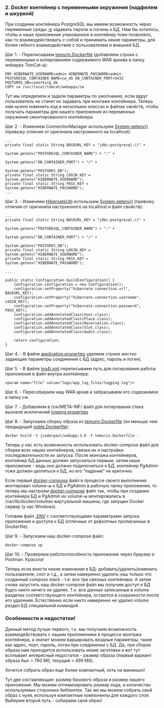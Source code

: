 ### 2. Docker контейнер с переменными окружения (надфилем и шкуркой)

При создании контейнера PostgreSQL мы имеем возможность через переменные среды [-e](https://docs.docker.com/reference/cli/docker/container/create/) задавать пароли и логины к БД. Нам бы хотелось,
чтобы и наше приложение упакованное в контейнер тоже позволяло, как-то взаимодействовать с собой и принимать некие параметры,
для более гибкого взаимодействия с пользователем и внешней БД.

Шаг 1. - Переписываем [temurin.Dockerfile](https://github.com/JcoderPaul/Evolution_app_development/blob/master/StepThree/docker-practice/docker-files/temurin.Dockerfile) (добавляем строки с переменными и копированием содержимого WAR архива в папку webapps TomCat-a):

    ENV HIBERNATE_USERNAME=admin HIBERNATE_PASSWORD=admin POSTGRESQL_CONTAINER_NAME=cw_db DB_CONTAINER_PORT=5432 POSTGRES_DB=coworking_db
    COPY cw /usr/local/tomcat/webapps/cw

Тут мы определили и задали параметры по умолчанию, если вдруг пользователь не станет их задавать при монтаже контейнера.
Теперь нам нужно изменить код в нескольких классах и файлах свойств, чтобы получать параметры для нашего приложения из
переменных окружения смонтированного контейнера.

Шаг 2. - Изменяем ConnectionManager используем [System.getenv()](https://docs.oracle.com/javase/tutorial/essential/environment/env.html) (привожу отличия от оригинала настроенного на localhost):

    ...
    private final static String BASEURL_KEY = "jdbc:postgresql://" +
                                              System.getenv("POSTGRESQL_CONTAINER_NAME") + ":" +
                                              System.getenv("DB_CONTAINER_PORT") + "/" +
                                              System.getenv("POSTGRES_DB");
    private final static String LOGIN_KEY = System.getenv("HIBERNATE_USERNAME");
    private final static String PASS_KEY = System.getenv("HIBERNATE_PASSWORD");
    ...

Шаг 3. - Изменяем [HibernateUtil](https://github.com/JcoderPaul/Evolution_app_development/blob/master/StepThree/src/main/java/me/oldboy/config/util/HibernateUtil.java) используем [System.getenv()](https://docs.oracle.com/javase/tutorial/essential/environment/env.html) (привожу отличия от оригинала настроенного на localhost и файл свойств):

    ...
    private final static String BASEURL_KEY = "jdbc:postgresql://" +
                                              System.getenv("POSTGRESQL_CONTAINER_NAME") + ":" +
                                              System.getenv("DB_CONTAINER_PORT") + "/" +
                                              System.getenv("POSTGRES_DB");
    private final static String LOGIN_KEY = System.getenv("HIBERNATE_USERNAME");
    private final static String PASS_KEY = System.getenv("HIBERNATE_PASSWORD");

    ...
    
    public static Configuration buildConfiguration() {
        Configuration configuration = new Configuration();
        configuration.setProperty("hibernate.connection.url", BASEURL_KEY);
        configuration.setProperty("hibernate.connection.username", LOGIN_KEY);
        configuration.setProperty("hibernate.connection.password", PASS_KEY);
        configuration.addAnnotatedClass(User.class);
        configuration.addAnnotatedClass(Place.class);
        configuration.addAnnotatedClass(Reservation.class);
        configuration.addAnnotatedClass(Slot.class);
        configuration.addAnnotatedClass(Audit.class);

        return configuration;
    }

Шаг 4. - В файле [application.properties](https://github.com/JcoderPaul/Evolution_app_development/blob/master/StepThree/src/main/resources/application.properties) удаляем строки жестко задающие параметры соединения с БД (адрес, пароль и логин).

Шаг 5. - В файле [log4j.xml](https://github.com/JcoderPaul/Evolution_app_development/blob/master/StepThree/src/main/resources/log4j.xml) переписываем путь для логирования работы приложения в файл внутри контейнера:

    <param name="file" value="logs/app_log_files/logging.log"/>

Шаг 6. - Пересобираем наш WAR архив и забрасываем его содержимое в папку cw.

Шаг 7. - Добавляем в /cw/META-INF/ файл для логирования стека вызовов исключений [logging.properties](https://github.com/JcoderPaul/Evolution_app_development/blob/master/StepThree/docker-practice/logging.properties)

Шаг 8. - Запускаем сборку образа из [temurin.Dockerfile](https://github.com/JcoderPaul/Evolution_app_development/blob/master/StepThree/docker-practice/docker-files/temurin.Dockerfile) (он меньше чем предыдущий [noble.Dockerfile](https://github.com/JcoderPaul/Evolution_app_development/blob/master/StepThree/docker-practice/docker-files/noble.Dockerfile)):

    docker build -t jcoderpaul/webapp:3.0 -f temurin.Dockerfile .

Теперь у нас есть возможность использовать docker-compose файл для сборки всех наших контейнеров, связки их и настройки
последовательности их запуска. После монтажа контейнеров, контейнер БД данных должен запускаться первым, затем наше
приложение - ведь оно должно подключиться к БД, контейнер PgAdmin тоже должен цепляться к БД, но его "падение" не критично.

Если первый [docker-compose](https://github.com/JcoderPaul/Evolution_app_development/blob/master/StepTwo/docker-compose.yaml) файл в процессе своего выполнения монтировал volume-ы к БД и PgAdmin в рабочую папку приложения,
то теперь мы настроем [docker-compose](https://github.com/JcoderPaul/Evolution_app_development/blob/master/StepThree/docker-practice/docker-compose-file/docker-compose.yaml) файл так, чтобы при создании контейнера БД и PgAdmin их volume-ы монтировались в
/var/lib/docker/volumes виртуальной машины, где запущен Docker сервер (у нас Windows).

Готовим файл [.ENV](https://github.com/JcoderPaul/Evolution_app_development/blob/master/StepThree/docker-practice/docker-compose-file/.env) с соответствующими параметрами запуска приложения и доступа к БД (отличных от дефолтных прописанных в Dockerfile).

Шаг 9. - Запускаем наш docker-compose файл:

    docker-compose up

Шаг 10. - Проверяем работоспособность приложения через браузер и Postman. Красота!

Теперь если внести некие изменения в БД: добавить/удалить/изменить пользователя, слот и т.д., а затем намеренно удалить
наш только что созданный compose stack - т.е. все три связных контейнера. А затем снова запустить наш docker-compose файл
мы получим доступ к БД будто никто ничего не удалял. Т.к. все данные записанные в volume разделах соответствующего контейнера,
остаются в сохранности после его удаления. Естественно если никто намеренно не удалил volume раздел БД специальной командой.

### Особенности и недостатки!

Данный метод лучше первого, т.к. мы получаем возможность взаимодействовать с нашим приложением в процессе монтажа контейнера,
а значит можем варьировать входные параметры, такие как адрес, порт, пароль, логин при соединении с БД. Да, при сборке образа
нам приходится использовать некие заготовки и вот тут всплывает интересный недостаток - размер образа (первый вариант образа
был > 760 Мб, текущий > 499 Мб).

Хочется собрать образ еще более компактный, хоть на маненько!

Тут две составляющие: размер базового образа и размер нашего приложения. Мы можем оптимизировать размер кода, и количество
используемых сторонних библиотек. Так же мы можем собрать свой образ с нуля, используя компактные компоненты для каждого слоя.
Выберем второй путь - собираем свой образ!